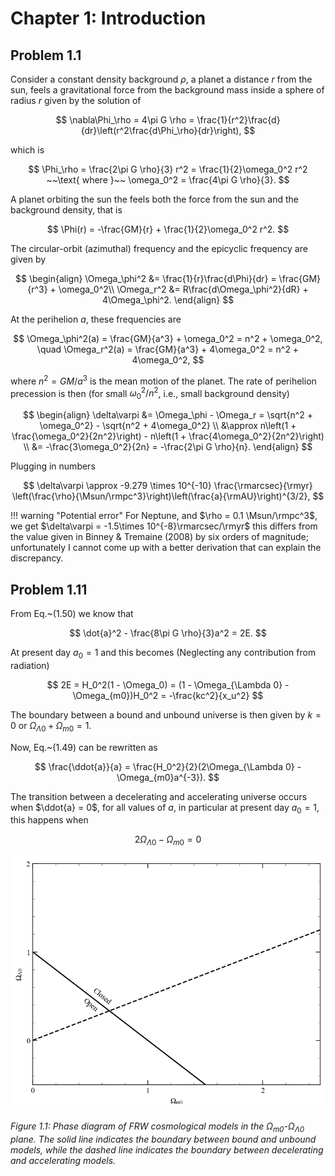 # Chapter 1: Introduction

## Problem 1.1
Consider a constant density background $\rho$, a planet a distance $r$ from the sun, feels a gravitational force from the background mass inside a sphere of radius $r$ given by the solution of 

$$
\nabla\Phi_\rho = 4\pi G \rho = \frac{1}{r^2}\frac{d}{dr}\left(r^2\frac{d\Phi_\rho}{dr}\right),
$$

which is 

$$
\Phi_\rho = \frac{2\pi G \rho}{3} r^2 = \frac{1}{2}\omega_0^2 r^2 ~~\text{ where }~~ \omega_0^2 = \frac{4\pi G \rho}{3}.
$$

A planet orbiting the sun the feels both the force from the sun and the background density, that is

$$
\Phi(r) = -\frac{GM}{r} + \frac{1}{2}\omega_0^2 r^2.
$$

The circular-orbit (azimuthal) frequency and the epicyclic frequency are given by

$$
\begin{align}
\Omega_\phi^2 &= \frac{1}{r}\frac{d\Phi}{dr} = \frac{GM}{r^3} + \omega_0^2\\
\Omega_r^2 &= R\frac{d\Omega_\phi^2}{dR} + 4\Omega_\phi^2.
\end{align}
$$

At the perihelion $a$, these frequencies are


$$
\Omega_\phi^2(a) = \frac{GM}{a^3} + \omega_0^2 = n^2 + \omega_0^2,
\quad
\Omega_r^2(a) = \frac{GM}{a^3} + 4\omega_0^2 = n^2 + 4\omega_0^2,
$$

where $n^2 = GM/a^3$ is the mean motion of the planet. The rate of perihelion precession is then (for small $\omega_0^2/n^2$, i.e., small background density)

$$
\begin{align}
\delta\varpi &= \Omega_\phi - \Omega_r = \sqrt{n^2 + \omega_0^2} - \sqrt{n^2 + 4\omega_0^2} \\
&\approx n\left(1 + \frac{\omega_0^2}{2n^2}\right) - n\left(1 + \frac{4\omega_0^2}{2n^2}\right) \\
&= -\frac{3\omega_0^2}{2n} = -\frac{2\pi G \rho}{n}.
\end{align}
$$

Plugging in numbers

$$
\delta\varpi \approx -9.279 \times 10^{-10} \frac{\rmarcsec}{\rmyr} \left(\frac{\rho}{\Msun/\rmpc^3}\right)\left(\frac{a}{\rmAU}\right)^{3/2},
$$

!!! warning "Potential error"
    For Neptune, and $\rho = 0.1 \Msun/\rmpc^3$, we get $\delta\varpi = -1.5\times 10^{-8}\rmarcsec/\rmyr$ this differs from the value given in Binney & Tremaine (2008) by six orders of magnitude; unfortunately I cannot come up with a better derivation that can explain the discrepancy.


## Problem 1.11

From Eq.~(1.50) we know that 

$$
\dot{a}^2 - \frac{8\pi G \rho}{3}a^2 = 2E.
$$

At present day $a_0 = 1$ and this becomes (Neglecting any contribution from radiation)

$$
2E = H_0^2(1 - \Omega_0) = (1 - \Omega_{\Lambda 0} - \Omega_{m0})H_0^2 = -\frac{kc^2}{x_u^2}
$$

The boundary between a bound and unbound universe is then given by $k=0$ or $\Omega_{\Lambda 0} + \Omega_{m0} = 1$.

Now, Eq.~(1.49) can be rewritten as

$$
\frac{\ddot{a}}{a} = \frac{H_0^2}{2}(2\Omega_{\Lambda 0} - \Omega_{m0}a^{-3}).
$$

The transition between a decelerating and accelerating universe occurs when $\ddot{a} = 0$, for all values of $a$, in particular at present day $a_0 = 1$, this happens when

$$
2\Omega_{\Lambda 0} - \Omega_{m0} = 0
$$

![FRW Model Phase Diagram](assets/frw_model.png)

*Figure 1.1: Phase diagram of FRW cosmological models in the $\Omega_{m0}$-$\Omega_{\Lambda 0}$ plane. The solid line indicates the boundary between bound and unbound models, while the dashed line indicates the boundary between decelerating and accelerating models.*
